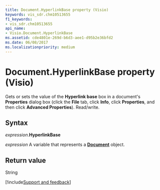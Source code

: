 ```yaml
---
title: Document.HyperlinkBase property (Visio)
keywords: vis_sdr.chm10513655
f1_keywords:
- vis_sdr.chm10513655
api_name:
- Visio.Document.HyperlinkBase
ms.assetid: cde4801e-269d-b6d3-aee1-d95b2e36bfd2
ms.date: 06/08/2017
ms.localizationpriority: medium
---
```



# Document.HyperlinkBase property (Visio)

Gets or sets the value of the **Hyperlink base** box in a document's **Properties** dialog box (click the **File** tab, click **Info**, click **Properties**, and then click **Advanced Properties**). Read/write.


## Syntax

_expression_.**HyperlinkBase**

_expression_ A variable that represents a **[Document](Visio.Document.md)** object.


## Return value

String

[!include[Support and feedback](~/includes/feedback-boilerplate.md)]